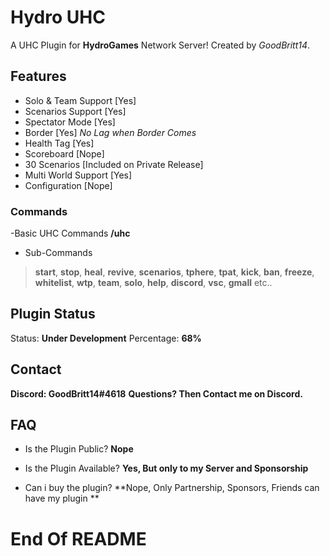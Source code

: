 # Hydro UHC
A UHC Plugin for __HydroGames__ Network Server!
Created by *GoodBritt14*.

## Features
- Solo & Team Support [Yes]
- Scenarios Support [Yes]
- Spectator Mode [Yes]
- Border [Yes]
*No Lag when Border Comes*
- Health Tag [Yes]
- Scoreboard [Nope]
- 30 Scenarios [Included on Private Release]
- Multi World Support [Yes]
- Configuration [Nope]

### Commands
-Basic UHC Commands
**/uhc <sub> <value>**
- Sub-Commands
> **start**, **stop**, **heal**, **revive**,
> **scenarios**, **tphere**, **tpat**, **kick**,
> **ban**, **freeze**, **whitelist**, **wtp**,
> **team**, **solo**, **help**, **discord**,
> **vsc**, **gmall** etc..

## Plugin Status
Status: **Under Development**
Percentage: **68%**

## Contact
**Discord: GoodBritt14#4618**
**Questions? Then Contact me on Discord.**

## FAQ

- Is the Plugin Public?
**Nope**

- Is the Plugin Available?
**Yes, But only to my Server and Sponsorship**

- Can i buy the plugin?
**Nope, Only Partnership, Sponsors, Friends can have my plugin **

# End Of README
